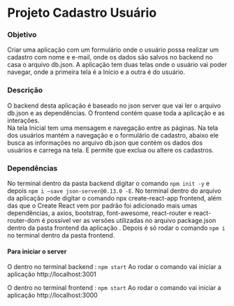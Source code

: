 # Projeto Cadastro Usuário

### Objetivo 

Criar uma aplicação com um formulário onde o usuário possa realizar um cadastro com nome e e-mail, onde os dados são salvos no backend no casa o arquivo db.json. A aplicação tem duas telas onde o usuário vai poder navegar, onde a primeira tela é a Início e a outra é do usuário. 

### Descrição 

O backend desta aplicação é baseado no json server que vai  ler o arquivo db.json e  as dependências.
O frontend contém quase toda a aplicação e as interações.   
Na tela Inicial  tem uma mensagem e navegação entre as páginas.
Na tela dos usuários mantém a navegação e o formulário de cadastro, abaixo ele busca as informações no arquivo db.json que contém os dados dos usuários e carrega na tela. E permite que exclua ou altere os cadastros.

### Dependências 

No terminal dentro da pasta backend digitar o comando `npm init -y` e depois `npm i –save json-server@0.13.0 -E`.
No terminal dentro do arquivo da aplicação pode digitar o comando npx create-react-app frontend, além das que o Create React vem por padrão foi adicionado mais umas dependências, a axios, bootstrap, font-awesome, react-router e react-router-dom é possível ver as versões utilizadas no arquivo package.json dentro da pasta frontend da aplicação . Depois é só rodar o comando `npm i` no terminal dentro da pasta frontend.


#### Para iniciar o server 
O  dentro no terminal backend : `npm start`
Ao rodar o comando vai iniciar a aplicação http://localhost:3001

O  dentro no terminal frontend : `npm start`
Ao rodar o comando vai iniciar a aplicação http://localhost:3000
